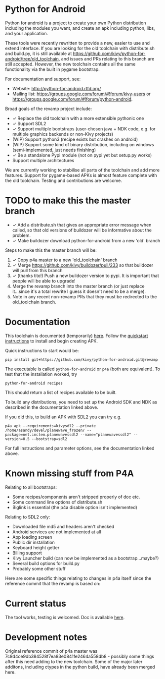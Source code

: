 # Python for Android

Python for android is a project to create your own Python distribution
including the modules you want, and create an apk including python,
libs, and your application.

These tools were recently rewritten to provide a new, easier to use
and extend interface. If you are looking for the old toolchain with
distribute.sh and build.py, it is still available at
https://github.com/kivy/python-for-android/tree/old_toolchain, and
issues and PRs relating to this branch are still accepted. However,
the new toolchain contains all the same functionality via the built in
pygame bootstrap.

For documentation and support, see:

- Website: http://python-for-android.rtfd.org/
- Mailing list: https://groups.google.com/forum/#!forum/kivy-users or
  https://groups.google.com/forum/#!forum/python-android.

Broad goals of the revamp project include:

- ✓ Replace the old toolchain with a more extensible pythonic one
- ✓ Support SDL2
- ✓ Support multiple bootstraps (user-chosen java + NDK code, e.g. for
  multiple graphics backends or non-Kivy projects)
- (WIP) Support python3 (recipe exists but crashes on android)
- (WIP) Support some kind of binary distribution, including on windows (semi-implemented, just needs finishing)
- ✓ Be a standalone Pypi module (not on pypi yet but setup.py works)
- Support multiple architectures

We are currently working to stabilise all parts of the toolchain and
add more features. Support for pygame-based APKs is almost feature
complete with the old toolchain. Testing and contributions are
welcome.

# TODO to make this the master branch

- ✓ Add a distribute.sh that gives an appropriate error message when
  called, so that old versions of buildozer will be informative about
  the problem.
- ✓ Make buildozer download python-for-android from a new 'old' branch

Steps to make this the master branch will be:

1. ✓ Copy p4a master to a new 'old_toolchain' branch
2. ✓ Merge https://github.com/kivy/buildozer/pull/233 so that buildozer
   will pull from this branch
3. ✓ (thanks tito!) Push a new buildozer version to pypi. It is important that people
   will be able to upgrade!
4. Merge the revamp branch into the master branch (or just replace
   it...since it's a total rewrite I guess it doesn't need to be a
   merge).
5. Note in any recent non-revamp PRs that they must be redirected to
   the old_toolchain branch.

# Documentation

This toolchain is documented (temporarily)
[here](http://inclem.net/files/p4a_revamp_doc/). Follow the
[quickstart instructions](http://inclem.net/files/p4a_revamp_doc/quickstart.html#quickstart)
to install and begin creating APK.

Quick instructions to start would be:

    pip install git+https://github.com/kivy/python-for-android.git@revamp

The executable is called `python-for-android` or `p4a` (both are
equivalent). To test that the installation worked, try

    python-for-android recipes

This should return a list of recipes available to be built.

To build any distributions, you need to set up the Android SDK and NDK
as described in the documentation linked above.

If you did this, to build an APK with SDL2 you can try e.g.

    p4a apk --requirements=kivysdl2 --private /home/asandy/devel/planewave_frozen/ --package=net.inclem.planewavessdl2 --name="planewavessdl2" --version=0.5 --bootstrap=sdl2

For full instructions and parameter options, see the documentation
linked above.

# Known missing stuff from P4A

Relating to all bootstraps:
- Some recipes/components aren't stripped properly of doc etc.
- Some command line options of distribute.sh
- Biglink is essential (the p4a disable option isn't implemented)

Relating to SDL2 only:
- Downloaded file md5 and headers aren't checked
- Android services are not implemented at all
- App loading screen
- Public dir installation
- Keyboard height getter
- Billing support
- Kivy Launcher build (can now be implemented as a bootstrap...maybe?)
- Several build options for build.py
- Probably some other stuff

Here are some specific things relating to changes in p4a itself since
the reference commit that the revamp is based on:

# Current status

The tool works, testing is welcomed. Doc is available
[here](http://inclem.net/files/p4a_revamp_doc/).

# Development notes

Original reference commit of p4a master was
7c8d4ce9db384528f7ea83e0841fe2464a558db8 - possibly some things after
this need adding to the new toolchain. Some of the major later
additons, including ctypes in the python build, have already been
merged here.
